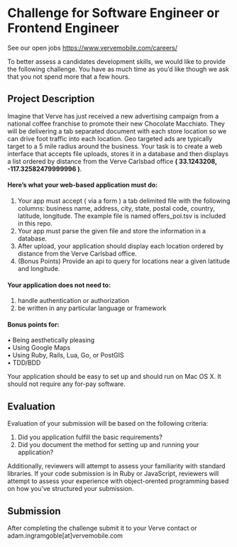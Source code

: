 # Challenge for Software Engineer or Frontend Engineer

See our open jobs https://www.vervemobile.com/careers/

To better assess a candidates development skills, we would like to provide the following challenge.  You have as much time as you’d like though we ask that you not spend more that a few hours.

## Project Description

Imagine that Verve has just received a new advertising campaign from a national coffee franchise to promote their new Chocolate Macchiato.  They will be delivering a tab separated document with each store location so we can drive foot traffic into each location.  Geo targeted ads are typically target to a 5 mile radius around the business.  Your task is to create a web interface that accepts file uploads, stores it in a database and then displays a list ordered by distance from the Verve Carlsbad office **( 33.1243208, -117.32582479999996 )**.

#### Here’s what your web-based application must do:

1. Your app must accept ( via a form ) a tab delimited file with the following columns: business
name, address, city, state, postal code, country, latitude, longitude.  The example file is named
offers_poi.tsv is included in this repo.
2. Your app must parse the given file and store the information in a database.
3. After upload, your application should display each location ordered by distance from the Verve Carlsbad office.
4. (Bonus Points) Provide an api to query for locations near a given latitude and longitude.

#### Your application does not need to:

1. handle authentication or authorization
2. be written in any particular language or framework

#### Bonus points for:

• Being aesthetically pleasing  
• Using Google Maps  
• Using Ruby, Rails, Lua, Go, or PostGIS  
• TDD/BDD  

Your application should be easy to set up and should run on Mac OS X.  It should not require any for-pay software.

## Evaluation

Evaluation of your submission will be based on the following criteria:

1. Did you application fulfill the basic requirements?
2. Did you document the method for setting up and running your application?

Additionally, reviewers will attempt to assess your familiarity with standard libraries.  If your code submission is in Ruby or JavaScript, reviewers will attempt to assess your experience with object-orented programming based on how you’ve structured your submission.


## Submission

After completing the challenge submit it to your Verve contact or adam.ingramgoble[at]vervemobile.com
